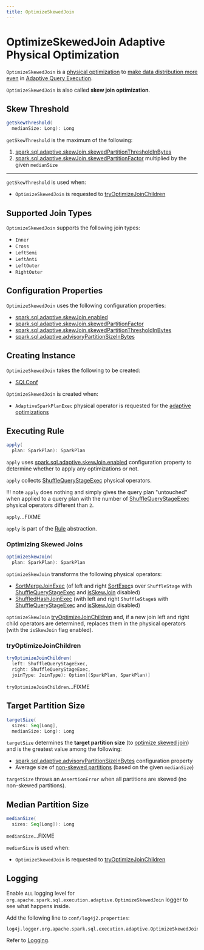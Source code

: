 ```yaml
---
title: OptimizeSkewedJoin
---
```


# OptimizeSkewedJoin Adaptive Physical Optimization

`OptimizeSkewedJoin` is a [physical optimization](AQEShuffleReadRule.md) to [make data distribution more even](#apply) in [Adaptive Query Execution](../adaptive-query-execution/index.md).

`OptimizeSkewedJoin` is also called **skew join optimization**.

## <span id="getSkewThreshold"> Skew Threshold

```scala
getSkewThreshold(
  medianSize: Long): Long
```

`getSkewThreshold` is the maximum of the following:

1. [spark.sql.adaptive.skewJoin.skewedPartitionThresholdInBytes](../configuration-properties.md#spark.sql.adaptive.skewJoin.skewedPartitionThresholdInBytes)
1. [spark.sql.adaptive.skewJoin.skewedPartitionFactor](../configuration-properties.md#spark.sql.adaptive.skewJoin.skewedPartitionFactor) multiplied by the given `medianSize`

---

`getSkewThreshold` is used when:

* `OptimizeSkewedJoin` is requested to [tryOptimizeJoinChildren](#tryOptimizeJoinChildren)

## <span id="supportedJoinTypes"> Supported Join Types

`OptimizeSkewedJoin` supports the following join types:

* `Inner`
* `Cross`
* `LeftSemi`
* `LeftAnti`
* `LeftOuter`
* `RightOuter`

## Configuration Properties

`OptimizeSkewedJoin` uses the following configuration properties:

* [spark.sql.adaptive.skewJoin.enabled](../configuration-properties.md#spark.sql.adaptive.skewJoin.enabled)
* [spark.sql.adaptive.skewJoin.skewedPartitionFactor](../configuration-properties.md#spark.sql.adaptive.skewJoin.skewedPartitionFactor)
* [spark.sql.adaptive.skewJoin.skewedPartitionThresholdInBytes](../configuration-properties.md#spark.sql.adaptive.skewJoin.skewedPartitionThresholdInBytes)
* [spark.sql.adaptive.advisoryPartitionSizeInBytes](../configuration-properties.md#spark.sql.adaptive.advisoryPartitionSizeInBytes) 

## Creating Instance

`OptimizeSkewedJoin` takes the following to be created:

* <span id="conf"> [SQLConf](../SQLConf.md)

`OptimizeSkewedJoin` is created when:

* `AdaptiveSparkPlanExec` physical operator is requested for the [adaptive optimizations](../physical-operators/AdaptiveSparkPlanExec.md#queryStageOptimizerRules)

## <span id="apply"> Executing Rule

```scala
apply(
  plan: SparkPlan): SparkPlan
```

`apply` uses [spark.sql.adaptive.skewJoin.enabled](../configuration-properties.md#spark.sql.adaptive.skewJoin.enabled) configuration property to determine whether to apply any optimizations or not.

`apply` collects [ShuffleQueryStageExec](../physical-operators/ShuffleQueryStageExec.md) physical operators.

!!! note
    `apply` does nothing and simply gives the query plan "untouched" when applied to a query plan with the number of [ShuffleQueryStageExec](../physical-operators/ShuffleQueryStageExec.md) physical operators different than `2`.

`apply`...FIXME

`apply` is part of the [Rule](../catalyst/Rule.md#apply) abstraction.

### <span id="optimizeSkewJoin"> Optimizing Skewed Joins

```scala
optimizeSkewJoin(
  plan: SparkPlan): SparkPlan
```

`optimizeSkewJoin` transforms the following physical operators:

* [SortMergeJoinExec](../physical-operators/SortMergeJoinExec.md) (of left and right [SortExec](../physical-operators/SortExec.md)s over `ShuffleStage` with [ShuffleQueryStageExec](../physical-operators/ShuffleQueryStageExec.md) and [isSkewJoin](../physical-operators/SortMergeJoinExec.md#isSkewJoin) disabled)
* [ShuffledHashJoinExec](../physical-operators/ShuffledHashJoinExec.md) (with left and right `ShuffleStage`s with [ShuffleQueryStageExec](../physical-operators/ShuffleQueryStageExec.md) and [isSkewJoin](../physical-operators/ShuffledHashJoinExec.md#isSkewJoin) disabled)

`optimizeSkewJoin` [tryOptimizeJoinChildren](#tryOptimizeJoinChildren) and, if a new join left and right child operators are determined, replaces them in the physical operators (with the `isSkewJoin` flag enabled).

### <span id="tryOptimizeJoinChildren"> tryOptimizeJoinChildren

```scala
tryOptimizeJoinChildren(
  left: ShuffleQueryStageExec,
  right: ShuffleQueryStageExec,
  joinType: JoinType): Option[(SparkPlan, SparkPlan)]
```

`tryOptimizeJoinChildren`...FIXME

## <span id="targetSize"> Target Partition Size

```scala
targetSize(
  sizes: Seq[Long],
  medianSize: Long): Long
```

`targetSize` determines the **target partition size** (to [optimize skewed join](#optimizeSkewJoin)) and is the greatest value among the following:

* [spark.sql.adaptive.advisoryPartitionSizeInBytes](../configuration-properties.md#spark.sql.adaptive.advisoryPartitionSizeInBytes) configuration property
* Average size of [non-skewed partitions](#isSkewed) (based on the given `medianSize`)

`targetSize` throws an `AssertionError` when all partitions are skewed (no non-skewed partitions).

## <span id="medianSize"> Median Partition Size

```scala
medianSize(
  sizes: Seq[Long]): Long
```

`medianSize`...FIXME

`medianSize` is used when:

* `OptimizeSkewedJoin` is requested to [tryOptimizeJoinChildren](#tryOptimizeJoinChildren)

## Logging

Enable `ALL` logging level for `org.apache.spark.sql.execution.adaptive.OptimizeSkewedJoin` logger to see what happens inside.

Add the following line to `conf/log4j2.properties`:

```text
log4j.logger.org.apache.spark.sql.execution.adaptive.OptimizeSkewedJoin=ALL
```

Refer to [Logging](../spark-logging.md).
